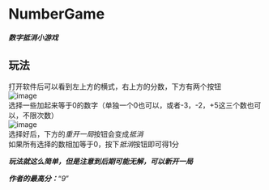 # NumberGame
***数字抵消小游戏***
## 玩法
打开软件后可以看到左上方的横式，右上方的分数，下方有两个按钮  
![image](https://user-images.githubusercontent.com/89760671/195763042-fe81700b-4ce2-4aa8-8ecb-f567848c489a.png)  
选择一些加起来等于0的数字（单独一个0也可以，或者-3，-2，+5这三个数也可以，不限次数）  
![image](https://user-images.githubusercontent.com/89760671/195763779-8c71f960-f955-4138-ba3b-902225ac2d3a.png)  
选择好后，下方的*重开一局*按钮会变成*抵消*  
如果所有选择的数相加等于0，按下*抵消*按钮即可得1分  
  
***玩法就这么简单，但是注意到后期可能无解，可以新开一局***  
  
***作者的最高分：***“*9*”
